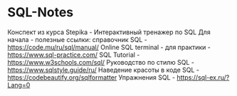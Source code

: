# SQL-Notes
Конспект из курса Stepika - Интерактивный тренажер по SQL
Для начала - полезные ссылки:
		справочник SQL - https://code.mu/ru/sql/manual/ 
		Online SQL terminal - для практики - https://www.sql-practice.com/ 
		SQL Tutorial - https://www.w3schools.com/sql/
		Руководство по стилю SQL - https://www.sqlstyle.guide/ru/
		Наведение красоты в коде SQL - https://codebeautify.org/sqlformatter
		Упражнения SQL - https://sql-ex.ru/?Lang=0
